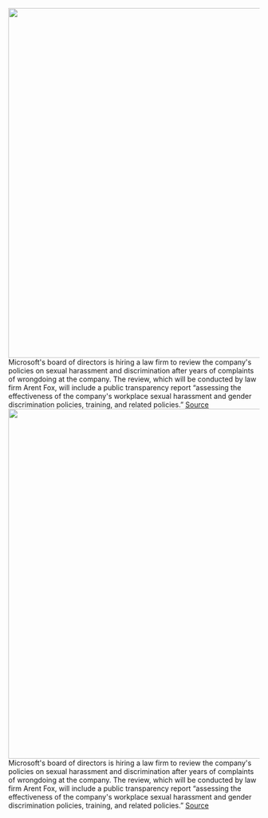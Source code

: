 <img src='https://cdn.vox-cdn.com/thumbor/85Vbx-CxzcnOSRe56Yz8X17Q2hQ=/0x0:2040x1360/1200x800/filters:focal(857x517:1183x843)/cdn.vox-cdn.com/uploads/chorus_image/image/70386922/acastro_180226_0001.0.jpg' width='700px' /><br/>
Microsoft's board of directors is hiring a law firm to review the company's policies on sexual harassment and discrimination after years of complaints of wrongdoing at the company. The review, which will be conducted by law firm Arent Fox, will include a public transparency report “assessing the effectiveness of the company's workplace sexual harassment and gender discrimination policies, training, and related policies.”
<a href='https://www.theverge.com/2022/1/14/22883416/microsoft-board-harassment-discrimination-report'> Source <a/><img src='https://cdn.vox-cdn.com/thumbor/85Vbx-CxzcnOSRe56Yz8X17Q2hQ=/0x0:2040x1360/1200x800/filters:focal(857x517:1183x843)/cdn.vox-cdn.com/uploads/chorus_image/image/70386922/acastro_180226_0001.0.jpg' width='700px' /><br/>
Microsoft's board of directors is hiring a law firm to review the company's policies on sexual harassment and discrimination after years of complaints of wrongdoing at the company. The review, which will be conducted by law firm Arent Fox, will include a public transparency report “assessing the effectiveness of the company's workplace sexual harassment and gender discrimination policies, training, and related policies.”
<a href='https://www.theverge.com/2022/1/14/22883416/microsoft-board-harassment-discrimination-report'> Source <a/>